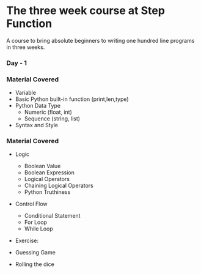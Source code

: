 # The three week course at Step Function

A course to bring absolute beginners to writing one hundred line programs
in three weeks.

### Day - 1
### Material Covered

- Variable
- Basic Python built-in function (print,len,type)
- Python Data Type
   - Numeric (float, int)
   - Sequence (string, list)
- Syntax  and Style


### Material Covered

- Logic
  - Boolean Value
  - Boolean Expression
  - Logical Operators
  - Chaining Logical Operators
  - Python Truthiness

- Control Flow
  - Conditional Statement
  - For Loop
  - While Loop

- Exercise:
 - Guessing Game
 - Rolling the dice
